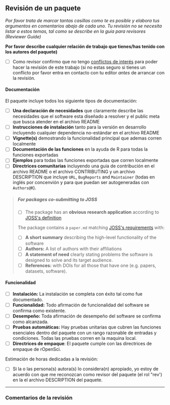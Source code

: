 ## Revisión de un paquete

*Por favor trata de marcar tantas casillas como te es posible y elabora tus argumentos en comentarios abajo de cada uno. Tu revisión no se necesita listar a estos temas, tal como se describe en la guia para revisores (Reviewer Guide)*

**Por favor describe cualquier relación de trabajo que tienes/has tenido con los autores del paquete)**

- [ ] Como revisor confirmo que no tengo [conflictos de interés](https://devguide.ropensci.org/policies.html#coi) para poder hacer la revisión de este trabajo (si no estas seguro si tienes un conflicto por favor entra en contacto con tu editor _antes_ de arrancar con la revisión.

#### Documentación

El paquete incluye todos los siguiente tipos de documentación:

- [ ] **Una declaración de necesidades** que claramente describe las necesidades que el software esta diseñado a resolver y el public meta que busca atender en el archivo README
- [ ] **Instrucciones de instalación** tanto para la versión en desarrollo incluyendo cualquier dependencia no-estándar en el archivo README
- [ ] **Vignette(s)** demostrando la funcionalidad principal que ademas corren localmente
- [ ] **Documentación de las funciones** en la ayuda de R para todas la funciones exportadas
- [ ] **Ejemplos** para todas las funciones exportadas que corren localmente
- [ ] **Directrices comunitarias** incluyendo una guia de contribución en el archivo README o el archivo CONTRIBUTING y un archivo DESCRIPTION que incluye `URL`, `BugReports` and `Maintainer` (todas en inglés por concenvión y para que puedan ser autogeneradas con `Authors@R`).

>##### For packages co-submitting to JOSS
>
>- [ ] The package has an **obvious research application** according to [JOSS's definition](https://joss.theoj.org/about#submission_requirements)
>
>The package contains a `paper.md` matching [JOSS's requirements](https://joss.theoj.org/about#paper_structure) with:
>
>- [ ] **A short summary** describing the high-level functionality of the software
>- [ ] **Authors:**  A list of authors with their affiliations
>- [ ] **A statement of need** clearly stating problems the software is designed to solve and its target audience.
>- [ ] **References:** with DOIs for all those that have one (e.g. papers, datasets, software).

#### Funcionalidad

- [ ] **Instalación:** La instalación se completa con éxito tal como fue documentado.
- [ ] **Funcionalidad:** Todo afirmación de funcionalidad del software se confirma como existente.
- [ ] **Desempeño:** Toda afirmación de desempeño del software se confirma como alcanzada.
- [ ] **Pruebas automáticas:** Hay pruebas unitarias que cubren las funciones esenciales dentro del paquete con un rango razonable de entradas y condiciones. Todas las pruebas corren en la maquina local.
- [ ] **Directrices de empaque**: El paquete cumple con las directrices de empaque de rOpenSci.

Estimación de horas dedicadas a la revisión:

- [ ] Si la o las persona(s) autora(s) lo considera(n) apropiado, yo estoy de acuerdo con que me reconozcan como revisor del paquete (el rol "rev') en la el archivo DESCRIPTION del paquete.

---

### Comentarios de la revisión

